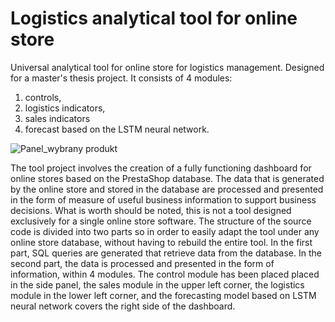 # Logistics analytical tool for online store
Universal analytical tool for online store for logistics management. Designed for a master's thesis project. It consists of 4 modules: 
1. controls, 
2. logistics indicators,
3. sales indicators
4. forecast based on the LSTM neural network.  

![Panel_wybrany produkt](https://github.com/Pyziol99/ecommerce_analytical_tool/assets/105854634/0d557d91-d504-4614-bde4-75a387d55d28)


The tool project involves the creation of a fully functioning dashboard for
online stores based on the PrestaShop database. The data that is generated
by the online store and stored in the database are processed and presented in 
the form of measure of useful business information to support business decisions. 
What is worth should be noted, this is not a tool designed exclusively for a single online store software.
The structure of the source code is divided into two parts so
in order to easily adapt the tool under any online store database,
without having to rebuild the entire tool.
In the first part, SQL queries are generated that retrieve data from the database. 
In the second part, the data is processed
and presented in the form of information, within 4 modules. 
The control module has been placed placed in the side panel, the sales module in the upper left corner, the logistics module
in the lower left corner, and the forecasting model based on LSTM neural network covers the right side of the dashboard.
